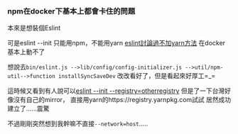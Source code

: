 ### npm在docker下基本上都會卡住的問題

本來是想裝個Eslint

可是eslint --init 只能用npm，不能用yarn
[eslint討論過不加yarn方法](https://github.com/eslint/eslint/pull/9023 "github")
在docker基本上動不了

想說去`bin/eslint.js -->lib/config/config-initializer.js -->util/npm-util-->function installSyncSaveDev`
改改看好了，但是看起來好厚工=_=

這時候又看到有人說可以[eslint --init --registry=otherregistry](https://github.com/naseeihity/LearnToLearn/issues/31)
但是了一下台灣好像沒有自己的mirror，
直接用yarn的https://registry.yarnpkg.com試試
居然成功建立了......震驚

不過剛剛突然想到我幹嘛不直接`--network=host`.....
